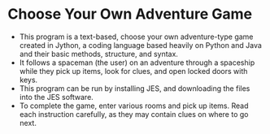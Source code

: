 # Choose Your Own Adventure Game

* This program is a text-based, choose your own adventure-type game created in Jython, a coding language based heavily on Python and Java and their basic methods, structure, and syntax.
* It follows a spaceman (the user) on an adventure through a spaceship while they pick up items, look for clues, and open locked doors with keys. 
* This program can be run by installing JES, and downloading the files into the JES software.
* To complete the game, enter various rooms and pick up items. Read each instruction carefully, as they may contain clues on where to go next.
